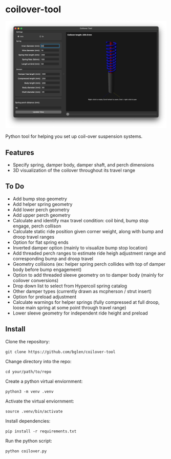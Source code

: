 # coilover-tool

![Image of app window](/docs/app_picture.png)

Python tool for helping you set up coil-over suspension systems.

## Features
- Specify spring, damper body, damper shaft, and perch dimensions
- 3D visualization of the coilover throughout its travel range

## To Do
- Add bump stop geometry
- Add helper spring geometry
- Add lower perch geometry
- Add upper perch geometry
- Calculate and identify max travel condition: coil bind, bump stop engage, perch collison
- Calculate static ride position given corner weight, along with bump and droop travel ranges
- Option for flat spring ends
- Inverted damper option (mainly to visualize bump stop location)
- Add threaded perch ranges to estimate ride heigh adjustment range and corresponding bump and droop travel
- Geometry collisions (ex: helper spring perch collides with top of damper body before bump engagement)
- Option to add threaded sleeve geometry on to damper body (mainly for coilover conversions)
- Drop down list to select from Hypercoil spring catalog
- Other damper types (currently drawn as mcpherson / strut insert)
- Option for preload adjustment
- Calculate warnings for helper springs (fully compressed at full droop, loose main spring at some point through travel range)
- Lower sleeve geometry for independent ride height and preload

## Install
Clone the repository:

 `git clone https://github.com/bglen/coilover-tool`
   
Change directory into the repo:

`cd your/path/to/repo`

Create a python virtual enviornment:

`python3 -m venv .venv` 

Activate the virtual enviornment:

`source .venv/bin/activate`

Install dependencies:

`pip install -r requirements.txt`
   
Run the python script: 

`python coilover.py`